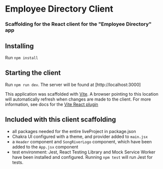 # Employee Directory Client

### Scaffolding for the React client for the "Employee Directory" app

## Installing

Run `npm install`

## Starting the client

Run `npm run dev`. The server will be found at [http://localhost:3000]

This application was scaffolded with [Vite](https://vitejs.dev/). A browser pointing to this location will automatically refresh when changes are made to the client. For more information, see docs for the [Vite React plugin](https://github.com/vitejs/vite/tree/main/packages/plugin-react)

## Included with this client scaffolding

- all packages needed for the entire liveProject in package.json
- Chakra UI configured with a theme, and provider added to `main.jsx`
- a `Header` component and `SongRiverLogo` component, which have been added to the `App.jsx` component
- test environment: Jest, React Testing Library and Mock Service Worker have been installed and configured. Running `npm test` will run Jest for tests.
